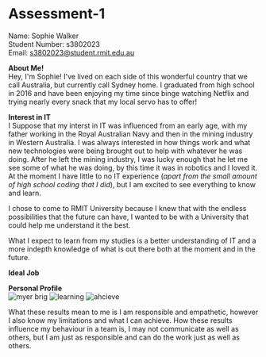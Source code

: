 # Assessment-1

Name: Sophie Walker  
Student Number: s3802023  
Email: s3802023@student.rmit.edu.au

**About Me!**  
Hey, I'm Sophie! I've lived on each side of this wonderful country that we call Australia, but currently call Sydney home. I graduated from high school in 2016 and have been enjoying my time since binge watching Netflix and trying nearly every snack that my local servo has to offer! 

**Interest in IT**  
I Suppose that my interst in IT was influenced from an early age, with my father working in the Royal Australian Navy and then in the mining industry in Western Australia. I was always interested in how things work and what new technologies were being brought out to help with whatever he was doing. After he left the mining industry, I was lucky enough that he let me see some of what he was doing, by this time it was in robotics and I loved it.  
At the moment I have little to no IT experience (*apart from the small amount of high school coding that I did*), but I am excited to see everything to know and learn.

I chose to come to RMIT University because I knew that with the endless possibilities that the future can have, I wanted to be with a University that could help me understand it the best.

What I expect to learn from my studies is a better understanding of IT and a more indepth knowledge of what is out there both at the moment and in the future.

**Ideal Job**

**Personal Profile**  
![myer brig](https://user-images.githubusercontent.com/55344920/65654744-28a51a80-e05d-11e9-9afa-f31c34edc389.JPG)
![learning](https://user-images.githubusercontent.com/55344920/65655096-5d65a180-e05e-11e9-9813-cdae74b22e09.JPG)
![ahcieve](https://user-images.githubusercontent.com/55344920/65655275-fdbbc600-e05e-11e9-94cd-8fe121b16049.JPG)

What these results mean to me is I am responsible and empathetic, however I also know my limitations and what I can achieve. How these results influence my behaviour in a team is, I may not communicate as well as others, but I am just as responsible and can do the work just as well as others. 
